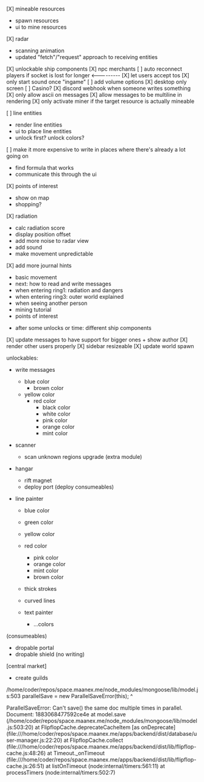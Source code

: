[X] mineable resources
  + spawn resources
  + ui to mine resources

[X] radar
  + scanning animation
  + updated "fetch"/"request" approach to receiving entities

[X] unlockable ship components
[X] npc merchants
[ ] auto reconnect players if socket is lost for longer   <---------
[X] let users accept tos
[X] only start sound once "ingame"
[ ] add volume options
[X] desktop only screen
[ ] Casino?
[X] discord webhook when someone writes something
[X] only allow ascii on messages
[X] allow messages to be multiline in rendering
[X] only activate miner if the target resource is actually mineable

[ ] line entities
  * render line entities
  * ui to place line entities
  * unlock first? unlock colors?

[ ] make it more expensive to write in places where there's already a lot going on
  * find formula that works
  * communicate this through the ui

[X] points of interest
  + show on map
  + shopping?

[X] radiation
  + calc radiation score
  + display position offset
  + add more noise to radar view
  + add sound
  + make movement unpredictable

[X] add more journal hints
  + basic movement
  + next: how to read and write messages
  + when entering ring1: radiation and dangers
  + when entering ring3: outer world explained
  + when seeing another person
  + mining tutorial
  + points of interest
  * after some unlocks or time: different ship components

[X] update messages to have support for bigger ones + show author
[X] render other users properly
[X] sidebar resizeable
[X] update world spawn






unlockables:

- write messages
  * blue color
    * brown color
  * yellow color
    * red color
      * black color
      * white color
      * pink color
      * orange color
      * mint color

- scanner
  * scan unknown regions upgrade (extra module)

* hangar
  * rift magnet
  * deploy port (deploy consumeables)

* line painter
  * blue color
  * green color
  * yellow color
  * red color
    * pink color
    * orange color
    * mint color
    * brown color
  * thick strokes
  * curved lines

  * text painter
    * ...colors

(consumeables)
  + dropable portal
  + dropable shield (no writing)

[central market]
  + create guilds












/home/coder/repos/space.maanex.me/node_modules/mongoose/lib/model.js:503
    parallelSave = new ParallelSaveError(this);
                   ^

ParallelSaveError: Can't save() the same doc multiple times in parallel. Document: 1883068477592ce4e
    at model.save (/home/coder/repos/space.maanex.me/node_modules/mongoose/lib/model.js:503:20)
    at FlipflopCache.deprecateCacheItem [as onDeprecate] (file:///home/coder/repos/space.maanex.me/apps/backend/dist/database/user-manager.js:22:20)
    at FlipflopCache.collect (file:///home/coder/repos/space.maanex.me/apps/backend/dist/lib/flipflop-cache.js:48:26)
    at Timeout._onTimeout (file:///home/coder/repos/space.maanex.me/apps/backend/dist/lib/flipflop-cache.js:26:51)
    at listOnTimeout (node:internal/timers:561:11)
    at processTimers (node:internal/timers:502:7)
